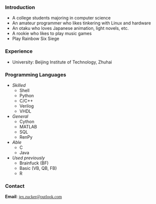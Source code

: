 ### Introduction

- A college students majoring in computer science
- An amateur programmer who likes tinkering with Linux and hardware
- An otaku who loves Japanese animation, light novels, etc.
- A rookie who likes to play music games
- Play Rainbow Six Siege

### Experience

- University: Beijing Institute of Technology, Zhuhai<!-- International Center for Quantum Materials, Peking University -->

### Programming Languages

- *Skilled*
  - Shell
  - Python
  - C/C++
  - Verilog
  - VHDL
- *General*
  - Cython
  - MATLAB
  - SQL
  - RenPy
- *Able*
  - C
  - Java
- *Used previously*
  - Brainfuck (BF)
  - Basic (VB, QB, FB)
  - R

### Contact

**Email**: <font face="Consolas">jex.zucker@outlook.com</font>

